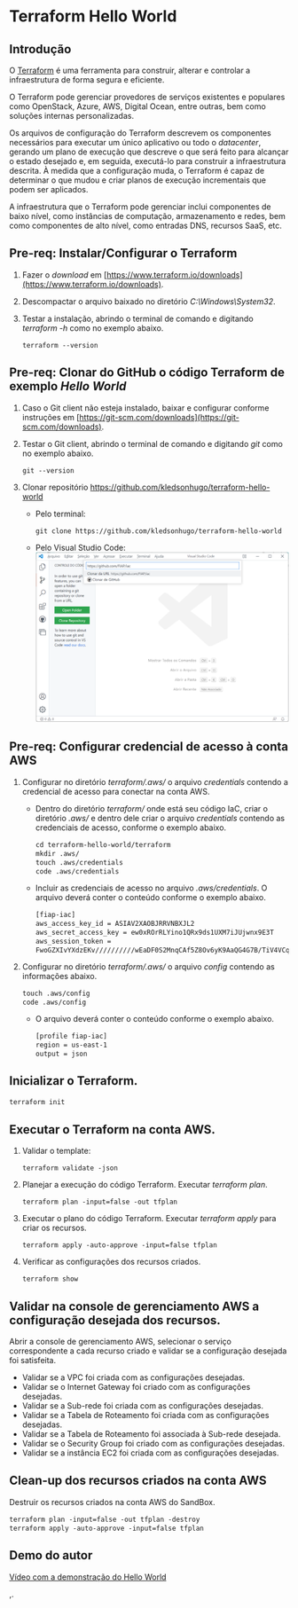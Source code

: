 # Terraform Hello World


## Introdução

O [Terraform](https://www.terraform.io/) é uma ferramenta para construir, alterar e controlar a infraestrutura de forma segura e eficiente.

O Terraform pode gerenciar provedores de serviços existentes e populares como OpenStack, Azure, AWS, Digital Ocean, entre outras, bem como soluções internas personalizadas.

Os arquivos de configuração do Terraform descrevem os componentes necessários para executar um único aplicativo ou todo o *datacenter*, gerando um plano de execução que descreve o que será feito para alcançar o estado desejado e, em seguida, executá-lo para construir a infraestrutura descrita. À medida que a configuração muda, o Terraform é capaz de determinar o que mudou e criar planos de execução incrementais que podem ser aplicados.

A infraestrutura que o Terraform pode gerenciar inclui componentes de baixo nível, como instâncias de computação, armazenamento e redes, bem como componentes de alto nível, como entradas DNS, recursos SaaS, etc.


## Pre-req: Instalar/Configurar o Terraform

1. Fazer o *download* em [https://www.terraform.io/downloads](https://www.terraform.io/downloads).
    
2. Descompactar o arquivo baixado no diretório *C:\Windows\System32*.
   
3. Testar a instalação, abrindo o terminal de comando e digitando *terraform -h* como no exemplo abaixo.

   ```
   terraform --version
   ```


## Pre-req: Clonar do GitHub o código Terraform de exemplo *Hello World*

1. Caso o Git client não esteja instalado, baixar e configurar conforme instruções em [https://git-scm.com/downloads](https://git-scm.com/downloads).

2. Testar o Git client, abrindo o terminal de comando e digitando *git* como no exemplo abaixo.

   ```
   git --version
   ```

3. Clonar repositório https://github.com/kledsonhugo/terraform-hello-world

   - Pelo terminal:
     ```
     git clone https://github.com/kledsonhugo/terraform-hello-world
     ```

   - Pelo Visual Studio Code:
     ![Clone Repository](/images/clone-repository.png)


## Pre-req: Configurar credencial de acesso à conta AWS

1. Configurar no diretório *terraform/.aws/* o arquivo *credentials* contendo a credencial de acesso para conectar na conta AWS.

   - Dentro do diretório *terraform/* onde está seu código IaC, criar o diretório *.aws/* e dentro dele criar o arquivo *credentials* contendo as credenciais de acesso, conforme o exemplo abaixo.

     ```
     cd terraform-hello-world/terraform
     mkdir .aws/
     touch .aws/credentials
     code .aws/credentials
     ```
    
   - Incluir as credenciais de acesso no arquivo *.aws/credentials*. O arquivo deverá conter o conteúdo conforme o exemplo abaixo.

     ```
     [fiap-iac]
     aws_access_key_id = ASIAV2XAOBJRRVNBXJL2
     aws_secret_access_key = ew0xROrRLYino1QRx9ds1UXM7iJUjwnx9E3T
     aws_session_token = FwoGZXIvYXdzEKv//////////wEaDF0S2MnqCAf5Z8Ov6yK9AaQG4G7B/TiV4VCqyJqJr9YA3n7802QTr92WYxKppnODY8d/8efpvPbU55555555555555555oqW7fqIh00s/lJTwbQ0HZRboKjNnoEXF5+c+8soOUfKEXjtuU8BLKi73Hq1GEiubqHdHbxTUgWL5nwF9222222222222222229Pn1z/6t46wUofOmHZu8qO37qfNh1K9G9qZjTQ/dvGSSnoSzk93uzbOgw4/KPnSjd0uSRBjIt3NiZ7TlpR/ie4GLu3r4k3YPBB3u4UoYbe3VBzxZ/OhBp1bVvH9FaCi4R8sN1
     ```

2. Configurar no diretório *terraform/.aws/* o arquivo *config* contendo as informações abaixo.

   ```
   touch .aws/config
   code .aws/config
   ```
    
   - O arquivo deverá conter o conteúdo conforme o exemplo abaixo.

     ```
     [profile fiap-iac]
     region = us-east-1
     output = json
     ```

## Inicializar o Terraform.

```
terraform init
```

## Executar o Terraform na conta AWS.

1. Validar o template:

   ```
   terraform validate -json
   ```

2. Planejar a execução do código Terraform. Executar *terraform plan*.

   ```
   terraform plan -input=false -out tfplan  
   ```

3. Executar o plano do código Terraform. Executar *terraform apply* para criar os recursos.

   ```
   terraform apply -auto-approve -input=false tfplan
   ```

4. Verificar as configurações dos recursos criados.

   ```
   terraform show
   ```


## Validar na console de gerenciamento AWS a configuração desejada dos recursos.

Abrir a console de gerenciamento AWS, selecionar o serviço correspondente a cada recurso criado e validar se a configuração desejada foi satisfeita.

   - Validar se a VPC foi criada com as configurações desejadas.
   - Validar se o Internet Gateway foi criado com as configurações desejadas.
   - Validar se a Sub-rede foi criada com as configurações desejadas.
   - Validar se a Tabela de Roteamento foi criada com as configurações desejadas.
   - Validar se a Tabela de Roteamento foi associada à Sub-rede desejada.
   - Validar se o Security Group foi criado com as configurações desejadas.
   - Validar se a instância EC2 foi criada com as configurações desejadas.


## Clean-up dos recursos criados na conta AWS

Destruir os recursos criados na conta AWS do SandBox.

```
terraform plan -input=false -out tfplan -destroy
terraform apply -auto-approve -input=false tfplan
```


## Demo do autor

[Vídeo com a demonstração do Hello World](https://youtu.be/tP8png215tE)

,.